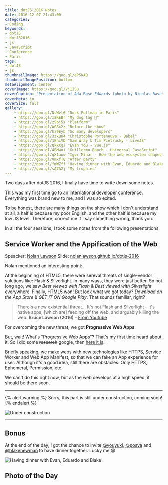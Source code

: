 ```yaml
---
title: dotJS 2016 Notes
date: 2016-12-07 21:43:00
categories:
- Coding
keywords:
- dotJS
- dotJS2016
- js
- JavaScript
- Conference
- Paris
tags: 
- dotJS
- js
thumbnailImage: https://goo.gl/eP5KAQ
thumbnailImagePosition: bottom
metaAlignment: center
coverImage: https://goo.gl/Vj1ISu
coverCaption: "Presentation of Ada Rose Edwards (photo by Nicolas Ravelli)"
coverMeta: in
coverSize: full
gallery:
    - https://goo.gl/NsWvl6 "Dock Pullman in Paris"
    - https://goo.gl/x2KEBr "My dog tag 🐶"
    - https://goo.gl/z9bj5Y "Platform"
    - https://goo.gl/WGSx2z "Before the show"
    - https://goo.gl/hz9Eyb "So many developers"
    - https://goo.gl/3zxQO4 "Christophe Porteneuve - Babel"
    - https://goo.gl/1EniVD "Sam Wray & Tim Pietrusky - LiveJS"
    - https://goo.gl/QkkXgJ "Evan You - Vue.js"
    - https://goo.gl/4BMwoi "Guillermo Rauch - Universal JavaScript"
    - https://goo.gl/qX1anw "Igor Minar - How the web ecosystem shaped Angular"
    - https://goo.gl/VmxfTG "After party"
    - https://goo.gl/fmWZff "Having dinner with Evan, Eduardo and Blake"
    - https://goo.gl/sA7A2j "My trophies"
---
```


Two days after dotJS 2016, I finally have time to write down some notes.

This was my first time go to an international developer conference. Everything was brand new to me, and I was so exited.
<!-- more -->
To be honest, there are many things on the show which I don't understand at all, a half is because my poor English, and the other half is because my low JS level. Therefore, correct me if I say something wrong, thank you.

In all the four sessions, I took some notes from the following presentations.

## Service Worker and the Appification of the Web

Speacker: [Nolan Lawson](https://nolanlawson.com/)
Slide: [nolanlawson.github.io/dotjs-2016](nolanlawson.github.io/dotjs-2016)

Nolan mentioned an interesting point: 

At the beginning of HTML5, there were sereval threats  of single-vendor solutions like: Flash & Silverlight. In many ways, they were just better. So not long ago, we saw _*Best viewed with Flash*_ & _*Best viewed with Silverlight*_ everywhere. Finally, HTML5 won! But look what we got today? _*Download on the App Store*_ & _*GET IT ON Google Play*_. That sounds familiar, right?

> There's a new existential threat... It's not Flash and Silverlight – it's native apps, [which are] feeding off the web, and arguably killing the web.
> **Bruce Lawson (2016)** - [From Youtube](https://www.youtube.com/watch?v=YxQUxCsNomM)

For overcoming the new threat, we got **Progressive Web Apps**. 

But, wait! What's "Progressive Web Apps"? That's my first time heard about it. So I did some ~~research~~ google, then [here it is](https://codelabs.developers.google.com/codelabs/your-first-pwapp/#0). 

Briefly speaking, we make webs with new technologies like HTTPS, Service Worker and Web App Manifest, so that we can fake an App experience for user. Although it's a good idea, still there are obstacles: Only HTTPS, Ephemeral, Permission, etc.

We can't do this right now, but as the web develops at a high speed, it should be there soon.


<!--

- Babel
- SystemJS
- Web Assembly
- "Experience better quality with Flash/Silverlight" => "GET IT ON Google Play / Download on the AppStore"
- Javascript userland by Zeke Sikelianos, https://github.com/zeke/javascript-userland
- Vuejs by Evan You, Pull-based system vs Push-based system
- NUXT
- Livejs
- Keep your minds open by Igor Minar, « How the web ecosystem shaped Angular »

-->

---

{% alert warning %}
Sorry, this part is still under construction, coming soon!
{% endalert %}

![Under construction](http://res.cloudinary.com/dvlfojetn/image/upload/v1481239587/xiaojieli.com/page_under_construction_1959757140.png)

---

## Bonus

At the end of the day, I got the chance to invite [@youyuxi](https://twitter.com/youyuxi), [@posva](https://twitter.com/posva) and [@blakenewman](https://twitter.com/blakenewman) to have dinner together. Lucky me 😎

![Having dinner with Evan, Eduardo and Blake](https://goo.gl/fmWZff)


## Photo of the Day

